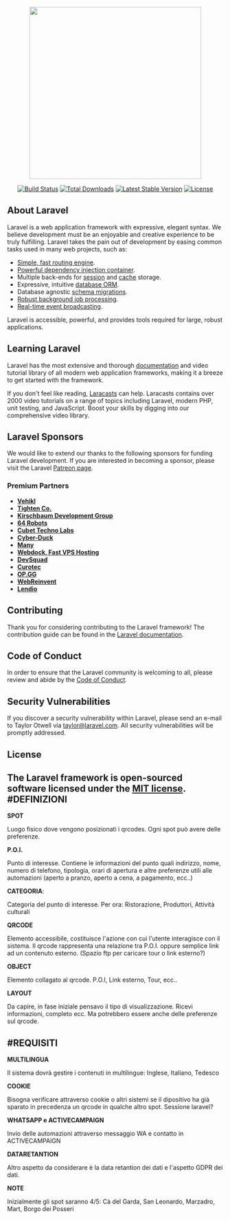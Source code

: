 <p align="center"><a href="https://laravel.com" target="_blank"><img src="https://raw.githubusercontent.com/laravel/art/master/logo-lockup/5%20SVG/2%20CMYK/1%20Full%20Color/laravel-logolockup-cmyk-red.svg" width="400"></a></p>

<p align="center">
<a href="https://travis-ci.org/laravel/framework"><img src="https://travis-ci.org/laravel/framework.svg" alt="Build Status"></a>
<a href="https://packagist.org/packages/laravel/framework"><img src="https://img.shields.io/packagist/dt/laravel/framework" alt="Total Downloads"></a>
<a href="https://packagist.org/packages/laravel/framework"><img src="https://img.shields.io/packagist/v/laravel/framework" alt="Latest Stable Version"></a>
<a href="https://packagist.org/packages/laravel/framework"><img src="https://img.shields.io/packagist/l/laravel/framework" alt="License"></a>
</p>

## About Laravel

Laravel is a web application framework with expressive, elegant syntax. We believe development must be an enjoyable and creative experience to be truly fulfilling. Laravel takes the pain out of development by easing common tasks used in many web projects, such as:

- [Simple, fast routing engine](https://laravel.com/docs/routing).
- [Powerful dependency injection container](https://laravel.com/docs/container).
- Multiple back-ends for [session](https://laravel.com/docs/session) and [cache](https://laravel.com/docs/cache) storage.
- Expressive, intuitive [database ORM](https://laravel.com/docs/eloquent).
- Database agnostic [schema migrations](https://laravel.com/docs/migrations).
- [Robust background job processing](https://laravel.com/docs/queues).
- [Real-time event broadcasting](https://laravel.com/docs/broadcasting).

Laravel is accessible, powerful, and provides tools required for large, robust applications.

## Learning Laravel

Laravel has the most extensive and thorough [documentation](https://laravel.com/docs) and video tutorial library of all modern web application frameworks, making it a breeze to get started with the framework.

If you don't feel like reading, [Laracasts](https://laracasts.com) can help. Laracasts contains over 2000 video tutorials on a range of topics including Laravel, modern PHP, unit testing, and JavaScript. Boost your skills by digging into our comprehensive video library.

## Laravel Sponsors

We would like to extend our thanks to the following sponsors for funding Laravel development. If you are interested in becoming a sponsor, please visit the Laravel [Patreon page](https://patreon.com/taylorotwell).

### Premium Partners

- **[Vehikl](https://vehikl.com/)**
- **[Tighten Co.](https://tighten.co)**
- **[Kirschbaum Development Group](https://kirschbaumdevelopment.com)**
- **[64 Robots](https://64robots.com)**
- **[Cubet Techno Labs](https://cubettech.com)**
- **[Cyber-Duck](https://cyber-duck.co.uk)**
- **[Many](https://www.many.co.uk)**
- **[Webdock, Fast VPS Hosting](https://www.webdock.io/en)**
- **[DevSquad](https://devsquad.com)**
- **[Curotec](https://www.curotec.com/services/technologies/laravel/)**
- **[OP.GG](https://op.gg)**
- **[WebReinvent](https://webreinvent.com/?utm_source=laravel&utm_medium=github&utm_campaign=patreon-sponsors)**
- **[Lendio](https://lendio.com)**

## Contributing

Thank you for considering contributing to the Laravel framework! The contribution guide can be found in the [Laravel documentation](https://laravel.com/docs/contributions).

## Code of Conduct

In order to ensure that the Laravel community is welcoming to all, please review and abide by the [Code of Conduct](https://laravel.com/docs/contributions#code-of-conduct).

## Security Vulnerabilities

If you discover a security vulnerability within Laravel, please send an e-mail to Taylor Otwell via [taylor@laravel.com](mailto:taylor@laravel.com). All security vulnerabilities will be promptly addressed.

## License

The Laravel framework is open-sourced software licensed under the [MIT license](https://opensource.org/licenses/MIT).
#DEFINIZIONI
---

**SPOT**

Luogo fisico dove vengono posizionati i qrcodes. Ogni spot può avere delle preferenze.


**P.O.I.**

Punto di interesse. Contiene le informazioni del punto quali indirizzo, nome, numero di telefono, tipologia, orari di apertura e altre preferenze utili alle automazioni (aperto a pranzo, aperto a cena, a pagamento, ecc..)


**CATEGORIA**:

Categoria del punto di interesse. Per ora: Ristorazione, Produttori, Attività culturali

**QRCODE**

Elemento accessibile, costituisce l'azione con cui l'utente interagisce con il sistema. Il qrcode rappresenta una relazione tra P.O.I. oppure semplice link ad un contenuto esterno. (Spazio ftp per caricare tour o link esterno?)

**OBJECT**

Elemento collagato al qrcode. P.O.I, Link esterno, Tour, ecc..

**LAYOUT**

Da capire, in fase iniziale pensavo il tipo di visualizzazione. Ricevi informazioni, completo ecc. Ma potrebbero essere anche delle preferenze sul qrcode.

#REQUISITI
---

**MULTILINGUA**

Il sistema dovrà gestire i contenuti in multilingue: Inglese, Italiano, Tedesco

**COOKIE**

Bisogna verificare attraverso cookie o altri sistemi se il dipositivo ha già sparato in precedenza un qrcode in qualche altro spot.
Sessione laravel?

**WHATSAPP e ACTIVECAMPAIGN**

Invio delle automazioni attraverso messaggio WA e contatto in ACTIVECAMPAIGN

**DATARETANTION**

Altro aspetto da considerare è la data retantion dei dati e l'aspetto GDPR dei dati.

**NOTE**

Inizialmente gli spot saranno 4/5: Cà del Garda, San Leonardo, Marzadro, Mart, Borgo dei Posseri